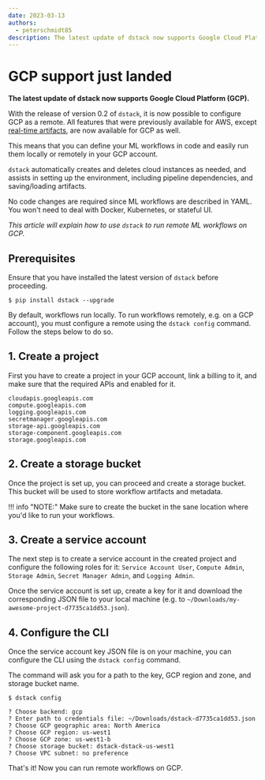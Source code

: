 ```yaml
---
date: 2023-03-13
authors: 
  - peterschmidt85
description: The latest update of dstack now supports Google Cloud Platform (GCP).
---
```


# GCP support just landed

__The latest update of dstack now supports Google Cloud Platform (GCP).__

With the release of version 0.2 of `dstack`, it is now possible to configure GCP as a remote. All features that were
previously available for AWS,
except [real-time artifacts](https://docs.dstack.ai/usage/artifacts/#real-time-artifacts), are now available for GCP as
well.

<!-- more -->

This means that you can define your ML workflows in code and easily run them locally or remotely in your GCP account.

`dstack` automatically creates and deletes cloud instances as needed, and assists in setting up the environment, including
pipeline dependencies, and saving/loading artifacts. 

No code changes are required since ML workflows are described in YAML. You won't need to deal with Docker, Kubernetes,
or stateful UI.

_This article will explain how to use `dstack` to run remote ML workflows on GCP._

## Prerequisites

Ensure that you have installed the latest version of `dstack` before proceeding.

<div class="termy">

```shell
$ pip install dstack --upgrade
```

</div>

By default, workflows run locally. To run workflows remotely, e.g. on a GCP account), you must configure a
remote using the `dstack config` command. Follow the steps below to do so.

## 1. Create a project

First you have to create a project in your GCP account, link a billing to it, and make sure that the required APIs and enabled for it.

```
cloudapis.googleapis.com
compute.googleapis.com 
logging.googleapis.com
secretmanager.googleapis.com
storage-api.googleapis.com
storage-component.googleapis.com 
storage.googleapis.com 
```

## 2. Create a storage bucket

Once the project is set up, you can proceed and create a storage bucket. This bucket
will be used to store workflow artifacts and metadata.

!!! info "NOTE:"
    Make sure to create the bucket in the sane location where you'd like to run your workflows.

## 3. Create a service account

The next step is to create a service account in the created project and configure the
following roles for it: `Service Account User`, `Compute Admin`, `Storage Admin`, `Secret Manager Admin`,
and `Logging Admin`.

Once the service account is set up, create a key for it and download the corresponding JSON file
to your local machine (e.g. to `~/Downloads/my-awesome-project-d7735ca1dd53.json`).

## 4. Configure the CLI

Once the service account key JSON file is on your machine, you can configure the CLI using the `dstack config` command.

The command will ask you for a path to the key, GCP region and zone, and storage bucket name.

<div class="termy">

```shell
$ dstack config

? Choose backend: gcp
? Enter path to credentials file: ~/Downloads/dstack-d7735ca1dd53.json
? Choose GCP geographic area: North America
? Choose GCP region: us-west1
? Choose GCP zone: us-west1-b
? Choose storage bucket: dstack-dstack-us-west1
? Choose VPC subnet: no preference
```

</div>

That's it! Now you can run remote workflows on GCP.